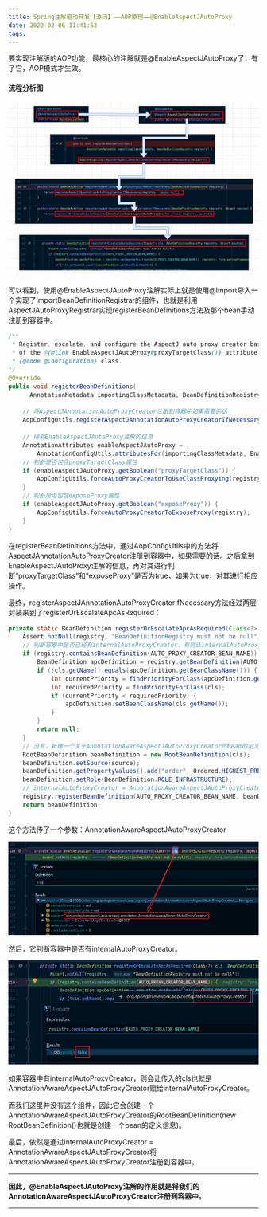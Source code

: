 ```yaml
---
title: Spring注解驱动开发【源码】——AOP原理——@EnableAspectJAutoProxy
date: 2022-02-06 11:41:52
tags:
---
```


要实现注解版的AOP功能，最核心的注解就是@EnableAspectJAutoProxy了，有了它，AOP模式才生效。

#### 流程分析图

![image-20220206131851374](10-@EnableAspectJAutoProxy.assets/image-20220206131851374.png)

可以看到，使用@EnableAspectJAutoProxy注解实际上就是使用@Import导入一个实现了ImportBeanDefinitionRegistrar的组件，也就是利用AspectJAutoProxyRegistrar实现registerBeanDefinitions方法及那个bean手动注册到容器中。

```java
/**
 * Register, escalate, and configure the AspectJ auto proxy creator based on the value
 * of the @{@link EnableAspectJAutoProxy#proxyTargetClass()} attribute on the importing
 * {@code @Configuration} class.
*/
@Override
public void registerBeanDefinitions(
      AnnotationMetadata importingClassMetadata, BeanDefinitionRegistry registry) {

    // 将AspectJAnnotationAutoProxyCreator注册到容器中如果需要的话
    AopConfigUtils.registerAspectJAnnotationAutoProxyCreatorIfNecessary(registry);

    // 得到EnableAspectJAutoProxy注解的信息
    AnnotationAttributes enableAspectJAutoProxy =
        AnnotationConfigUtils.attributesFor(importingClassMetadata, EnableAspectJAutoProxy.class);
    // 判断是否包含proxyTargetClass属性
    if (enableAspectJAutoProxy.getBoolean("proxyTargetClass")) {
        AopConfigUtils.forceAutoProxyCreatorToUseClassProxying(registry);
    }
    // 判断是否包含exposeProxy属性
    if (enableAspectJAutoProxy.getBoolean("exposeProxy")) {
        AopConfigUtils.forceAutoProxyCreatorToExposeProxy(registry);
    }
}
```

在registerBeanDefinitions方法中，通过AopConfigUtils中的方法将AspectJAnnotationAutoProxyCreator注册到容器中，如果需要的话。之后拿到EnableAspectJAutoProxy注解的信息，再对其进行判断“proxyTargetClass”和“exposeProxy”是否为true，如果为true，对其进行相应操作。

最终，registerAspectJAnnotationAutoProxyCreatorIfNecessary方法经过两层封装来到了registerOrEscalateApcAsRequired：

```java
private static BeanDefinition registerOrEscalateApcAsRequired(Class<?> cls, BeanDefinitionRegistry registry, Object source) {
    Assert.notNull(registry, "BeanDefinitionRegistry must not be null");
    // 判断容器中是否已经有internalAutoProxyCreator，有则让internalAutoProxyCreator = AnnotationAwareAspectJAutoProxyCreator将AnnotationAwareAspectJAutoProxyCreator注册到容器中去
    if (registry.containsBeanDefinition(AUTO_PROXY_CREATOR_BEAN_NAME)) {
        BeanDefinition apcDefinition = registry.getBeanDefinition(AUTO_PROXY_CREATOR_BEAN_NAME);
        if (!cls.getName().equals(apcDefinition.getBeanClassName())) {
            int currentPriority = findPriorityForClass(apcDefinition.getBeanClassName());
            int requiredPriority = findPriorityForClass(cls);
            if (currentPriority < requiredPriority) {
                apcDefinition.setBeanClassName(cls.getName());
            }
        }
        return null;
    }
    // 没有，新建一个关于AnnotationAwareAspectJAutoProxyCreator的bean的定义信息
    RootBeanDefinition beanDefinition = new RootBeanDefinition(cls);
    beanDefinition.setSource(source);
    beanDefinition.getPropertyValues().add("order", Ordered.HIGHEST_PRECEDENCE);
    beanDefinition.setRole(BeanDefinition.ROLE_INFRASTRUCTURE);
    // internalAutoProxyCreator = AnnotationAwareAspectJAutoProxyCreator注册到容器中
    registry.registerBeanDefinition(AUTO_PROXY_CREATOR_BEAN_NAME, beanDefinition);
    return beanDefinition;
}
```

这个方法传了一个参数：AnnotationAwareAspectJAutoProxyCreator

![image-20220206133626317](10-@EnableAspectJAutoProxy.assets/image-20220206133626317.png)

然后，它判断容器中是否有internalAutoProxyCreator。

![image-20220206133943067](10-@EnableAspectJAutoProxy.assets/image-20220206133943067.png)

如果容器中有internalAutoProxyCreator，则会让传入的cls也就是AnnotationAwareAspectJAutoProxyCreator赋给internalAutoProxyCreator。

而我们这里并没有这个组件，因此它会创建一个AnnotationAwareAspectJAutoProxyCreator的RootBeanDefinition(new RootBeanDefinition()也就是创建一个bean的定义信息)。

最后，依然是通过internalAutoProxyCreator = AnnotationAwareAspectJAutoProxyCreator将AnnotationAwareAspectJAutoProxyCreator注册到容器中。

---

**因此，@EnableAspectJAutoProxy注解的作用就是将我们的AnnotationAwareAspectJAutoProxyCreator注册到容器中。**

---

